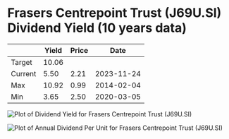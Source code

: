 # Frasers Centrepoint Trust (J69U.SI) Dividend Yield (10 years data)

|     | Yield   | Price | Date       |
|-----|---------|-------|------------|
| Target | 10.06 |  |  |
| Current | 5.50 | 2.21  | 2023-11-24 |
| Max | 10.92 | 0.99  | 2014-02-04 |
| Min | 3.65 | 2.50  | 2020-03-05 |

![Plot of Dividend Yield for Frasers Centrepoint Trust (J69U.SI)](J69U_div_10.png)

![Plot of Annual Dividend Per Unit for Frasers Centrepoint Trust (J69U.SI)](J69U_yearly_dpu.png)
